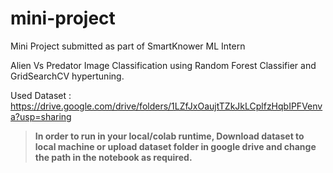# mini-project

Mini Project submitted as part of SmartKnower ML Intern 

Alien Vs Predator Image Classification using Random Forest Classifier and GridSearchCV hypertuning.

Used Dataset : https://drive.google.com/drive/folders/1LZfJxOaujtTZkJkLCplfzHqbIPFVenva?usp=sharing

> **In order to run in your local/colab runtime, Download dataset to local machine or upload dataset folder in google drive and change the path in the notebook as required.**
